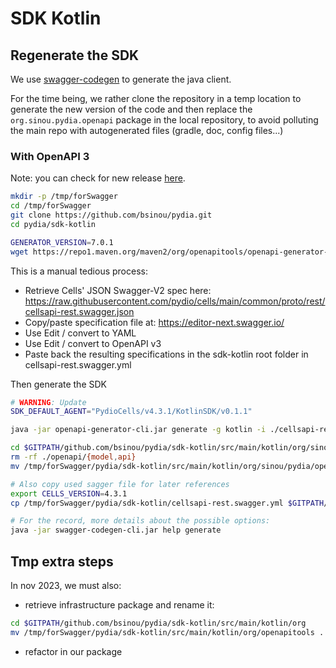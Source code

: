 # SDK Kotlin

## Regenerate the SDK

We use [swagger-codegen](https://swagger.io/docs/open-source-tools/swagger-codegen/) to generate the
java client.

For the time being, we rather clone the repository in a temp location to generate the new version of
the code and then replace the `org.sinou.pydia.openapi` package in the local repository, to avoid
polluting the main repo with autogenerated files (gradle, doc, config files...)

### With OpenAPI 3

Note: you can check for new
release [here](https://github.com/OpenAPITools/openapi-generator/releases).

```sh
mkdir -p /tmp/forSwagger
cd /tmp/forSwagger
git clone https://github.com/bsinou/pydia.git
cd pydia/sdk-kotlin

GENERATOR_VERSION=7.0.1
wget https://repo1.maven.org/maven2/org/openapitools/openapi-generator-cli/${GENERATOR_VERSION}/openapi-generator-cli-${GENERATOR_VERSION}.jar -O openapi-generator-cli.jar

```

This is a manual tedious process:

- Retrieve Cells' JSON Swagger-V2 spec here:
  https://raw.githubusercontent.com/pydio/cells/main/common/proto/rest/cellsapi-rest.swagger.json
- Copy/paste specification file at: https://editor-next.swagger.io/
- Use Edit / convert to YAML
- Use Edit / convert to OpenAPI v3
- Paste back the resulting specifications in the sdk-kotlin root folder in cellsapi-rest.swagger.yml


Then generate the SDK

```sh
# WARNING: Update
SDK_DEFAULT_AGENT="PydioCells/v4.3.1/KotlinSDK/v0.1.1"

java -jar openapi-generator-cli.jar generate -g kotlin -i ./cellsapi-rest.swagger.yml -o /tmp/forSwagger/pydia/sdk-kotlin     --invoker-package org.sinou.pydia.openapi     --api-package org.sinou.pydia.openapi.api     --model-package org.sinou.pydia.openapi.model     --http-user-agent ${SDK_DEFAULT_AGENT}

cd $GITPATH/github.com/bsinou/pydia/sdk-kotlin/src/main/kotlin/org/sinou/pydia/
rm -rf ./openapi/{model,api}
mv /tmp/forSwagger/pydia/sdk-kotlin/src/main/kotlin/org/sinou/pydia/openapi/ .

# Also copy used sagger file for later references
export CELLS_VERSION=4.3.1
cp /tmp/forSwagger/pydia/sdk-kotlin/cellsapi-rest.swagger.yml $GITPATH/github.com/bsinou/pydia/sdk-kotlin/src/main/kotlin/org/sinou/pydia/openapi/cellsapi-rest-${CELLS_VERSION}.swagger.yml

# For the record, more details about the possible options:
java -jar swagger-codegen-cli.jar help generate
```

## Tmp extra steps

In nov 2023, we must also:

- retrieve infrastructure package and rename it:

```sh
cd $GITPATH/github.com/bsinou/pydia/sdk-kotlin/src/main/kotlin/org
mv /tmp/forSwagger/pydia/sdk-kotlin/src/main/kotlin/org/openapitools .
```

- refactor in our package